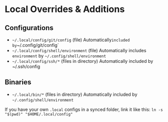 # Local Overrides & Additions

## Configurations
- `~/.local/config/git/config` (file) Automatically` included by `~/.config/git/config`
- `~/.local/config/shell/environment` (file) Automatically includes `environment` by `~/.config/shell/environment`
- `~/.local/config/ssh/*` (files in directory) Automatically included by ~/.ssh/config

## Binaries
- `~/.local/bin/*` (files in directory) Automatically included by `~/.config/shell/environment`

If you have your own `.local` configs in a synced folder, link it like this: `ln -s "$(pwd)" "$HOME/.local/config" `
